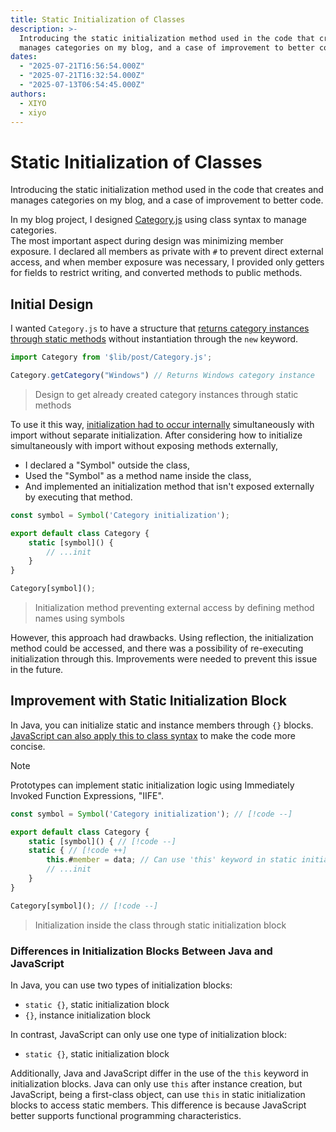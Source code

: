 ```yaml
---
title: Static Initialization of Classes
description: >-
  Introducing the static initialization method used in the code that creates and
  manages categories on my blog, and a case of improvement to better code.
dates:
  - "2025-07-21T16:56:54.000Z"
  - "2025-07-21T16:32:54.000Z"
  - "2025-07-13T06:54:45.000Z"
authors:
  - XIYO
  - xiyo
---
```

# Static Initialization of Classes

Introducing the static initialization method used in the code that creates and manages categories on my blog, and a case of improvement to better code.

In my blog project, I designed [Category.js](https://github.com/XIYO/xiyo.github.io/blob/a1bbc44ebd12986ce1d06d74273c6242efbae4f2/src/lib/post/Category.js "Code that performs class initialization externally") using class syntax to manage categories.  
The most important aspect during design was minimizing member exposure.
I declared all members as private with `#` to prevent direct external access,
and when member exposure was necessary, I provided only getters for fields to restrict writing, and converted methods to public methods.

## Initial Design

I wanted `Category.js` to have a structure that [returns category instances through static methods](https://github.com/XIYO/xiyo.github.io/blob/a1bbc44ebd12986ce1d06d74273c6242efbae4f2/src/lib/post/Category.js#L84-L100) without instantiation through the `new` keyword.

```js
import Category from '$lib/post/Category.js';

Category.getCategory("Windows") // Returns Windows category instance
```

> Design to get already created category instances through static methods

To use it this way, [initialization had to occur internally](https://github.com/XIYO/xiyo.github.io/blob/a1bbc44ebd12986ce1d06d74273c6242efbae4f2/src/lib/post/Category.js#L178) simultaneously with import without separate initialization. After considering how to initialize simultaneously with import without exposing methods externally,
- I declared a "Symbol" outside the class,
- Used the "Symbol" as a method name inside the class,
- And implemented an initialization method that isn't exposed externally by executing that method.

```js data-title="Category.js"
const symbol = Symbol('Category initialization');

export default class Category {
	static [symbol]() {
	    // ...init
	}
}

Category[symbol]();
```

> Initialization method preventing external access by defining method names using symbols

However, this approach had drawbacks.
Using reflection, the initialization method could be accessed,
and there was a possibility of re-executing initialization through this.
Improvements were needed to prevent this issue in the future.

## Improvement with Static Initialization Block

In Java, you can initialize static and instance members through `{}` blocks.
[JavaScript can also apply this to class syntax](https://github.com/XIYO/xiyo.github.io/blob/ebd7d90f357ef507654a1a6b08aa4ece8f42d0d1/src/lib/post/Category.js#L16-L29 "Code using static initialization block") to make the code more concise.

> [!NOTE]
> Prototypes can implement static initialization logic using Immediately Invoked Function Expressions, "IIFE".

```js data-title="Category.js"
const symbol = Symbol('Category initialization'); // [!code --]

export default class Category {
	static [symbol]() { // [!code --]
	static { // [!code ++]
	    this.#member = data; // Can use 'this' keyword in static initialization // [!code ++]
	    // ...init
	}
}

Category[symbol](); // [!code --]
```

> Initialization inside the class through static initialization block

### Differences in Initialization Blocks Between Java and JavaScript

In Java, you can use two types of initialization blocks:
- `static {}`, static initialization block
- `{}`, instance initialization block

In contrast, JavaScript can only use one type of initialization block:
- `static {}`, static initialization block

Additionally, Java and JavaScript differ in the use of the `this` keyword in initialization blocks.
Java can only use `this` after instance creation,
but JavaScript, being a first-class object, can use `this` in static initialization blocks to access static members.
This difference is because JavaScript better supports functional programming characteristics.